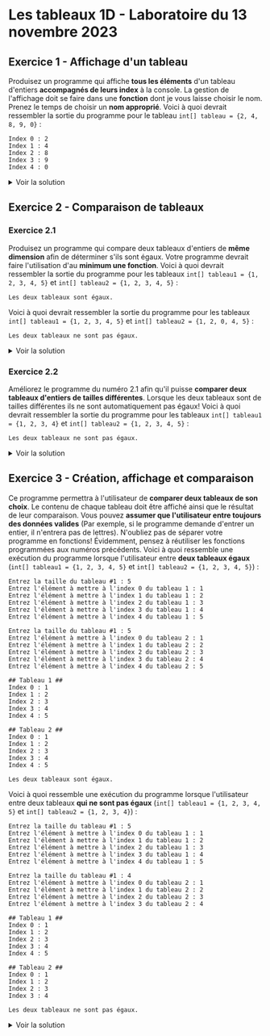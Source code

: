 # Les tableaux 1D - Laboratoire du 13 novembre 2023

## Exercice 1 - Affichage d'un tableau
Produisez un programme qui affiche __tous les éléments__ d'un tableau d'entiers __accompagnés de leurs index__ à la console. La gestion de l'affichage doit se faire dans une __fonction__ dont je vous laisse choisir le nom. Prenez le temps de choisir un __nom approprié__.
Voici à quoi devrait ressembler la sortie du programme pour le tableau `int[] tableau = {2, 4, 8, 9, 0}` : 
```console
Index 0 : 2
Index 1 : 4
Index 2 : 8
Index 3 : 9
Index 4 : 0
```

<details>
  <summary><bold>Voir la solution</bold></summary>
  
  ```cs
namespace Exercice1
{
    internal class Program
    {
        static void Main()
        {
            int[] entiers = { 2, 4, 8, 9, 0 };
            AfficherTableauEntiers(entiers);
        }

        static void AfficherTableauEntiers(int[] p_tableau)
        {
            for (int i = 0; i < p_tableau.Length; i++)
            {
                Console.WriteLine($"Index {i} : {p_tableau[i]}");
            }
        }
    }
}
  ```
</details>

## Exercice 2 - Comparaison de tableaux
### Exercice 2.1
Produisez un programme qui compare deux tableaux d'entiers de __même dimension__ afin de déterminer s'ils sont égaux. Votre programme devrait faire l'utilisation d'au __minimum une fonction__.
Voici à quoi devrait ressembler la sortie du programme pour les tableaux `int[] tableau1 = {1, 2, 3, 4, 5}` et `int[] tableau2 = {1, 2, 3, 4, 5}` :
```console
Les deux tableaux sont égaux.
```
Voici à quoi devrait ressembler la sortie du programme pour les tableaux `int[] tableau1 = {1, 2, 3, 4, 5}` et `int[] tableau2 = {1, 2, 0, 4, 5}` :
```console
Les deux tableaux ne sont pas égaux.
```
<details>
  <summary><bold>Voir la solution</bold></summary>
  
  ```cs
  namespace Exercice2
  {
      internal class Program
      {
          static void Main()
          {
              int[] tableau1 = { 1, 2, 3, 4, 5 };
              int[] tableau2 = { 1, 2, 3, 4, 5 };
  
              if (SontTableauxEgaux(tableau1, tableau2))
              {
                  Console.WriteLine("Les deux tableaux sont égaux.");
              }
              else
              {
                  Console.WriteLine("Les deux tableaux ne sont pas égaux.");
              }
          }
  
          static bool SontTableauxEgaux(int[] p_tableau1, int[] p_tableau2)
          {
              bool sontTableauxEgaux = true;
  
              for (int i = 0; i < p_tableau1.Length && sontTableauxEgaux; i++)
              {
                  if (p_tableau1[i] != p_tableau2[i])
                  {
                      sontTableauxEgaux = false;
                  }
              }
  
              return sontTableauxEgaux;
          }
      }
  }
  ```
</details>

### Exercice 2.2
Améliorez le programme du numéro 2.1 afin qu'il puisse __comparer deux tableaux d'entiers de tailles différentes__. Lorsque les deux tableaux sont de tailles différentes ils ne sont automatiquement pas égaux!
Voici à quoi devrait ressembler la sortie du programme pour les tableaux `int[] tableau1 = {1, 2, 3, 4}` et `int[] tableau2 = {1, 2, 3, 4, 5}` :
```console
Les deux tableaux ne sont pas égaux.
```

<details>
  <summary><bold>Voir la solution</bold></summary>
  
  ```cs
namespace Exercice2
{
    internal class Program
    {
        static void Main()
        {
            int[] tableau1 = { 1, 2, 3, 4, 5 };
            int[] tableau2 = { 1, 2, 3, 4, 5 };

            if (SontTableauxEgaux(tableau1, tableau2))
            {
                Console.WriteLine("Les deux tableaux sont égaux.");
            }
            else
            {
                Console.WriteLine("Les deux tableaux ne sont pas égaux.");
            }
        }

        static bool SontTableauxEgaux(int[] p_tableau1, int[] p_tableau2)
        {
            bool sontTableauxEgaux = true;

            if (p_tableau1.Length != p_tableau2.Length)
            {
                sontTableauxEgaux = false;
            }
            else
            {
                for (int i = 0; i < p_tableau1.Length && sontTableauxEgaux; i++)
                {
                    if (p_tableau1[i] != p_tableau2[i])
                    {
                        sontTableauxEgaux = false;
                    }
                }
            }

            return sontTableauxEgaux;
        }
    }
}
  ```
</details>

## Exercice 3 - Création, affichage et comparaison
Ce programme permettra à l'utilisateur de __comparer deux tableaux de son choix__. Le contenu de chaque tableau doit être affiché ainsi que le résultat de leur comparaison. 
Vous pouvez __assumer que l'utilisateur entre toujours des données valides__ (Par exemple, si le programme demande d'entrer un entier, il n'entrera pas de lettres). N'oubliez pas de séparer votre programme en fonctions! Évidemment, pensez à réutiliser les fonctions programmées aux numéros précédents.
Voici à quoi ressemble une exécution du programme lorsque l'utilisateur entre __deux tableaux égaux__ (`int[] tableau1 = {1, 2, 3, 4, 5}` et `int[] tableau2 = {1, 2, 3, 4, 5}`) : 
```console
Entrez la taille du tableau #1 : 5
Entrez l'élément à mettre à l'index 0 du tableau 1 : 1
Entrez l'élément à mettre à l'index 1 du tableau 1 : 2
Entrez l'élément à mettre à l'index 2 du tableau 1 : 3
Entrez l'élément à mettre à l'index 3 du tableau 1 : 4
Entrez l'élément à mettre à l'index 4 du tableau 1 : 5

Entrez la taille du tableau #1 : 5
Entrez l'élément à mettre à l'index 0 du tableau 2 : 1
Entrez l'élément à mettre à l'index 1 du tableau 2 : 2
Entrez l'élément à mettre à l'index 2 du tableau 2 : 3
Entrez l'élément à mettre à l'index 3 du tableau 2 : 4
Entrez l'élément à mettre à l'index 4 du tableau 2 : 5

## Tableau 1 ##
Index 0 : 1
Index 1 : 2
Index 2 : 3
Index 3 : 4
Index 4 : 5

## Tableau 2 ##
Index 0 : 1
Index 1 : 2
Index 2 : 3
Index 3 : 4
Index 4 : 5

Les deux tableaux sont égaux.
```

Voici à quoi ressemble une exécution du programme lorsque l'utilisateur entre deux tableaux __qui ne sont pas égaux__ (`int[] tableau1 = {1, 2, 3, 4, 5}` et `int[] tableau2 = {1, 2, 3, 4}`) : 
```console
Entrez la taille du tableau #1 : 5
Entrez l'élément à mettre à l'index 0 du tableau 1 : 1
Entrez l'élément à mettre à l'index 1 du tableau 1 : 2
Entrez l'élément à mettre à l'index 2 du tableau 1 : 3
Entrez l'élément à mettre à l'index 3 du tableau 1 : 4
Entrez l'élément à mettre à l'index 4 du tableau 1 : 5

Entrez la taille du tableau #1 : 4
Entrez l'élément à mettre à l'index 0 du tableau 2 : 1
Entrez l'élément à mettre à l'index 1 du tableau 2 : 2
Entrez l'élément à mettre à l'index 2 du tableau 2 : 3
Entrez l'élément à mettre à l'index 3 du tableau 2 : 4

## Tableau 1 ##
Index 0 : 1
Index 1 : 2
Index 2 : 3
Index 3 : 4
Index 4 : 5

## Tableau 2 ##
Index 0 : 1
Index 1 : 2
Index 2 : 3
Index 3 : 4

Les deux tableaux ne sont pas égaux.
```

<details>
  <summary><bold>Voir la solution</bold></summary>
  
  ```cs
  namespace Exercice3
{
    internal class Program
    {
        static void Main()
        {
            const int NUMERO_TABLEAU_1 = 1;
            const int NUMERO_TABLEAU_2 = 2;

            int[] tableau1 = CreerTableau(NUMERO_TABLEAU_1);
            int[] tableau2 = CreerTableau(NUMERO_TABLEAU_2);

            AfficherTableauEntiers(tableau1, NUMERO_TABLEAU_1);
            AfficherTableauEntiers(tableau2, NUMERO_TABLEAU_2);

            AfficherResultat(SontTableauxEntiersEgaux(tableau1, tableau2));
        }

        static void AfficherResultat(bool p_resultat)
        {
            if (p_resultat)
            {
                Console.WriteLine("Les deux tableaux sont égaux.");
            }
            else
            {
                Console.WriteLine("Les deux tableaux ne sont pas égaux.");
            }
        }

        static int[] CreerTableau(int p_numeroTableau)
        {
            Console.Write($"Entrez la taille du tableau {p_numeroTableau} : ");

            int tailleTableau1 = int.Parse(Console.ReadLine());
            int[] tableau = new int[tailleTableau1];

            for (int i = 0; i < tableau.Length; i++)
            {
                Console.Write($"Entrez l'élément à mettre à l'index {i} du tableau {p_numeroTableau} : ");
                tableau[i] = int.Parse(Console.ReadLine());
            }
            Console.WriteLine("");

            return tableau;
        }

        static void AfficherTableauEntiers(int[] p_tableau, int p_numeroTableau)
        {
            Console.WriteLine($"## Tableau {p_numeroTableau} ##");
            for (int i = 0; i < p_tableau.Length; i++)
            {
                Console.WriteLine($"Index {i} : {p_tableau[i]}");
            }
            Console.WriteLine("");
        }

        static bool SontTableauxEntiersEgaux(int[] p_tableau1, int[] p_tableau2)
        {
            bool sontTableauxEgaux = true;

            if (p_tableau1.Length != p_tableau2.Length)
            {
                sontTableauxEgaux = false;
            }
            else
            {
                for (int i = 0; i < p_tableau1.Length && sontTableauxEgaux; i++)
                {
                    if (p_tableau1[i] != p_tableau2[i])
                    {
                        sontTableauxEgaux = false;
                    }
                }
            }

            return sontTableauxEgaux;
        }
    }
}
  ```
</details>
